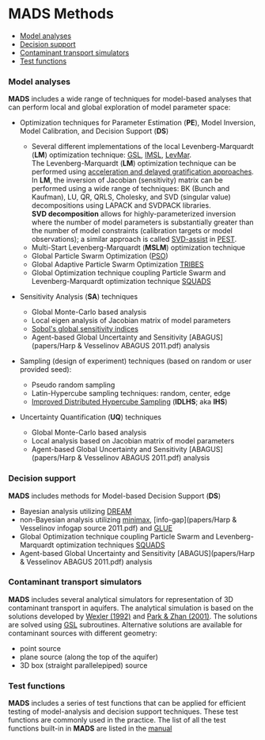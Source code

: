 <div class="animatescroll"><a name="methods:top" id="methods:top"></a>

# <span>**MADS** Methods</span>

*   [Model analyses](#model-analyses)
*   [Decision support](#decision-support)
*   [Contaminant transport simulators](#contaminant-transport-simulators)
*   [Test functions](#test-functions)

### Model analyses
<a name="methods:analyses" id="methods:analyses"></a>**MADS** includes a wide range of techniques for model-based analyses that can perform local and global exploration of model parameter space:

*   <a name="methods:optimization" id="methods:optimization"></a>Optimization techniques for Parameter Estimation (**PE**), Model Inversion, Model Calibration, and Decision Support (**DS**)

     *   Several different implementations of the local Levenberg-Marquardt (**LM**) optimization technique: [GSL](http://www.gnu.org/s/gsl/), [IMSL](http://www.roguewave.com/products/imsl-numerical-libraries.aspx), [LevMar](http://www.ics.forth.gr/~lourakis/levmar/).  
    The Levenberg-Marquardt (**LM**) optimization technique can be performed using [acceleration and delayed gratification approaches](http://link.aps.org/doi/10.1103/PhysRevE.83.036701).  
    In **LM**, the inversion of Jacobian (sensitivity) matrix can be performed using a wide range of techniques: BK (Bunch and Kaufman), LU, QR, QRLS, Cholesky, and SVD (singular value) decompositions using LAPACK and SVDPACK libraries.  
    **SVD decomposition** allows for highly-parameterized inversion where the number of model parameters is substantially greater than the number of model constraints (calibration targets or model observations); a similar approach is called [SVD-assist](http://www.pesthomepage.org/Highly-parameterized_inversion.php) in [PEST](http://www.pesthomepage.org).
     *   Multi-Start Levenberg-Marquardt (**MSLM**) optimization technique
     *   Global Particle Swarm Optimization ([PSO](http://clerc.maurice.free.fr/pso/))
     *   Global Adaptive Particle Swarm Optimization [TRIBES](http://www.particleswarm.info/Tribes_2006_Cooren.pdf)
     *   Global Optimization technique coupling Particle Swarm and Levenberg-Marquardt optimization technique [SQUADS](papers/squads_v04.pdf)

*   <a name="methods:sensitivity" id="methods:sensitivity"></a>Sensitivity Analysis (**SA**) techniques

     *   Global Monte-Carlo based analysis
     *   Local eigen analysis of Jacobian matrix of model parameters
     *   [Sobol's global sensitivity indices](http://www.mlmatrix.com/uploadfile/200712418203522.pdf)
     *   Agent-based Global Uncertainty and Sensitivity [ABAGUS](papers/Harp & Vesselinov ABAGUS 2011.pdf) analysis

*   <a name="methods:sampling" id="methods:sampling"></a>Sampling (design of experiment) techniques (based on random or user provided seed):

     *   Pseudo random sampling
     *   Latin-Hypercube sampling techniques: random, center, edge
     *   [Improved Distributed Hypercube Sampling](http://people.sc.fsu.edu/~jburkardt/datasets/ihs/ihs.html) (**IDLHS**; aka **IHS**)

*   <a name="methods:uncertainty" id="methods:uncertainty"></a>Uncertainty Quantification (**UQ**) techniques

     *   Global Monte-Carlo based analysis
     *   Local analysis based on Jacobian matrix of model parameters
     *   Agent-based Global Uncertainty and Sensitivity [ABAGUS](papers/Harp & Vesselinov ABAGUS 2011.pdf) analysis

### Decision support
**MADS** includes methods for Model-based Decision Support (**DS**)

*   Bayesian analysis utilizing [DREAM](http://www.biometris.wur.nl/UK/Staff/Cajo+ter+Braak/Software+and+Data/DE-MC+and+DREAM+software+page/)
*   non-Bayesian analysis utilizing [minimax](http://www.sciencedirect.com/science/article/pii/S0004370206000245), [info-gap](papers/Harp & Vesselinov infogap source 2011.pdf) and [GLUE](http://www.sciencedirect.com/science/article/pii/S0022169401004218)
*   Global Optimization technique coupling Particle Swarm and Levenberg-Marquardt optimization techniques [SQUADS](papers/squads_v04.pdf)
*   Agent-based Global Uncertainty and Sensitivity [ABAGUS](papers/Harp & Vesselinov ABAGUS 2011.pdf) analysis

<a name="methods:simulators" id="methods:simulators"></a>

### Contaminant transport simulators
**MADS** includes several analytical simulators for representation of 3D contaminant transport in aquifers. The analytical simulation is based on the solutions developed by [Wexler (1992)](http://pubs.usgs.gov/twri/twri3-b7/) and [Park & Zhan (2001)](http://www.sciencedirect.com/science/article/pii/S016977220100136X). The solutions are solved using [GSL](http://www.gnu.org/s/gsl/) subroutines. Alternative solutions are available for contaminant sources with different geometry:

*   point source
*   plane source (along the top of the aquifer)
*   3D box (straight parallelepiped) source

<a name="methods:functions" id="methods:functions"></a>

### Test functions
**MADS** includes a series of test functions that can be applied for efficient testing of model-analysis and decision support techniques. These test functions are commonly used in the practice. The list of all the test functions built-in in **MADS** are listed in the [manual](mads-manual.md)
